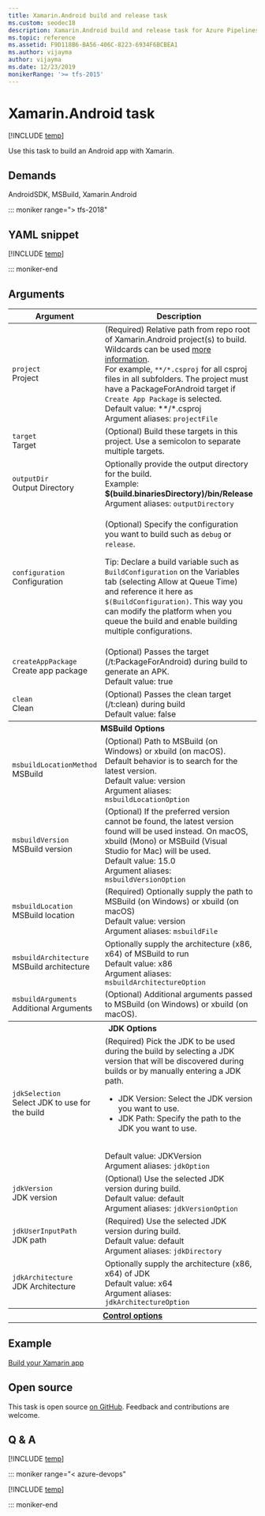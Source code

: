 ```yaml
---
title: Xamarin.Android build and release task
ms.custom: seodec18
description: Xamarin.Android build and release task for Azure Pipelines and Team Foundation Server (TFS)
ms.topic: reference
ms.assetid: F9D118B6-BA56-406C-8223-6934F6BCBEA1
ms.author: vijayma
author: vijayma
ms.date: 12/23/2019
monikerRange: '>= tfs-2015'
---
```


# Xamarin.Android task

[!INCLUDE [temp](../../includes/version-tfs-2015-rtm.md)]

Use this task to build an Android app with Xamarin.

## Demands

AndroidSDK, MSBuild, Xamarin.Android

::: moniker range="> tfs-2018"

## YAML snippet

[!INCLUDE [temp](../includes/yaml/XamarinAndroidV1.md)]

::: moniker-end

## Arguments

<table>
   <thead>
      <tr>
         <th>Argument</th>
         <th>Description</th>
      </tr>
   </thead>
   <tr>
      <td><code>project</code><br/>Project</td>
      <td>
         (Required) Relative path from repo root of Xamarin.Android project(s) to build.  Wildcards can be used <a href= "https://go.microsoft.com/fwlink/?linkid=856077">more information</a>. <br/> For example, <code>**/*.csproj</code> for all csproj files in all subfolders. The project must have a PackageForAndroid target if <code>Create App Package</code> is selected.
         <br/>Default value: **/*.csproj
         <br/>Argument aliases: <code>projectFile</code>
      </td>
   </tr>
   <tr>
      <td><code>target</code><br/>Target</td>
      <td>
         (Optional) Build these targets in this project. Use a semicolon to separate multiple targets.
      </td>
   </tr>
   <tr>
      <td><code>outputDir</code><br/>Output Directory</td>
      <td>
         Optionally provide the output directory for the build. <br/> Example: <b>$(build.binariesDirectory)/bin/Release</b> <br/>Argument aliases: <code>outputDirectory</code>
      </td>
   </tr>
   <tr>
      <td><code>configuration</code><br/>Configuration</td>
      <td>
         <p>(Optional) Specify the configuration you want to build such as <code>debug</code> or <code>release</code>.</p>
         <p>Tip: Declare a build variable such as <code>BuildConfiguration</code> on the Variables tab (selecting Allow at Queue Time) and reference it here as <code>$(BuildConfiguration)</code>. This way you can modify the platform when you queue the build and enable building multiple configurations.</p>
      </td>
   </tr>
   <tr>
      <td><code>createAppPackage</code><br/>Create app package</td>
      <td>
         (Optional) Passes the target (/t:PackageForAndroid) during build to generate an APK. <br/>Default value: true
      </td>
   </tr>
   <tr>
      <td><code>clean</code><br/>Clean</td>
      <td>
         (Optional) Passes the clean target (/t:clean) during build <br/>Default value: false
      </td>
   </tr>
   <tr>
      <th style="text-align: center" colspan="2">MSBuild Options</th>
   </tr>
   <tr>
      <td><code>msbuildLocationMethod</code><br/>MSBuild</td>
      <td>
         (Optional) Path to MSBuild (on Windows) or xbuild (on macOS).  Default behavior is to search for the latest version. <br/>Default value: version
         <br/>Argument aliases: <code>msbuildLocationOption</code>
      </td>
   </tr>
   <tr>
      <td><code>msbuildVersion</code><br/>MSBuild version</td>
      <td>
         (Optional) If the preferred version cannot be found, the latest version found will be used instead. On macOS, xbuild (Mono) or MSBuild (Visual Studio for Mac) will be used.<br/>Default value: 15.0
         <br/>Argument aliases: <code>msbuildVersionOption</code>
      </td>
   </tr>
   <tr>
      <td><code>msbuildLocation</code><br/>MSBuild location</td>
      <td>
         (Required) Optionally supply the path to MSBuild (on Windows) or xbuild (on macOS)<br/>Default value: version
         <br/>Argument aliases: <code>msbuildFile</code>
      </td>
   </tr>
   <tr>
      <td><code>msbuildArchitecture</code><br/>MSBuild architecture</td>
      <td>
         Optionally supply the architecture (x86, x64) of MSBuild to run<br/>Default value: x86
         <br/>Argument aliases: <code>msbuildArchitectureOption</code>
      </td>
   </tr>
   <tr>
      <td><code>msbuildArguments</code><br/>Additional Arguments</td>
      <td>
         (Optional) Additional arguments passed to MSBuild (on Windows) or xbuild (on macOS).
      </td>
   </tr>
   <tr>
      <th style="text-align: center" colspan="2">JDK Options</th>
   </tr>
   <tr>
      <td><code>jdkSelection</code><br/>Select JDK to use for the build</td>
      <td>
         (Required) Pick the JDK to be used during the build by selecting a JDK version that will be discovered during builds or by manually entering a JDK path.
         <ul>
            <li>JDK Version: Select the JDK version you want to use.</li>
            <li>JDK Path: Specify the path to the JDK you want to use.</li>
         </ul>
         <br/>Default value: JDKVersion
         <br/>Argument aliases: <code>jdkOption</code>
      </td>
   </tr>
   <tr>
      <td><code>jdkVersion</code><br/>JDK version</td>
      <td>
         (Optional) Use the selected JDK version during build.
         <br/>Default value: default
         <br/>Argument aliases: <code>jdkVersionOption</code>
      </td>
   </tr>
   <tr>
      <td><code>jdkUserInputPath</code><br/>JDK path</td>
      <td>
         (Required) Use the selected JDK version during build.
         <br/>Default value: default
         <br/>Argument aliases: <code>jdkDirectory</code>
      </td>
   </tr>
   <tr>
      <td><code>jdkArchitecture</code><br/>JDK Architecture</td>
      <td>
         Optionally supply the architecture (x86, x64) of JDK
         <br/>Default value: x64
         <br/>Argument aliases: <code>jdkArchitectureOption</code>
      </td>
   </tr>
   <tr>
      <th style="text-align: center" colspan="2"><a href="~/pipelines/process/tasks.md#controloptions" data-raw-source="[Control options](../../process/tasks.md#controloptions)">Control options</a></th>
   </tr>
</table>

## Example

[Build your Xamarin app](../../apps/mobile/xamarin.md)

## Open source

This task is open source [on GitHub](https://github.com/Microsoft/azure-pipelines-tasks). Feedback and contributions are welcome.

## Q & A
<!-- BEGINSECTION class="md-qanda" -->

[!INCLUDE [temp](../../includes/qa-agents.md)]

::: moniker range="< azure-devops"

[!INCLUDE [temp](../../includes/qa-versions.md)]

::: moniker-end

<!-- ENDSECTION -->
